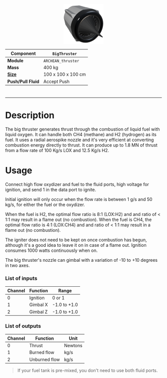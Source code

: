 <p align="center">
  <img src="BigThruster.png" />
</p>

|Component|`BigThruster`|
|---|---|
|**Module**|`ARCHEAN_thruster`|
|**Mass**|400 kg|
|[**Size**](# "Based on the component's occupancy in a fixed 25cm grid.")|100 x 100 x 100 cm|
|**Push/Pull Fluid**|Accept Push|
#
---

# Description
The big thruster generates thrust through the combustion of liquid fuel with liquid oxygen.
It can handle both CH4 (methane) and H2 (hydrogen) as its fuel.
It uses a radial aerospike nozzle and it's very efficient at converting combustion energy directly to thrust.
It can produce up to 1.8 MN of thrust from a flow rate of 100 Kg/s LOX and 12.5 Kg/s H2.

# Usage
Connect high flow oxydizer and fuel to the fluid ports, high voltage for ignition, and send 1 in the data port to ignite.

Initial ignition will only occur when the flow rate is between 1 g/s and 50 kg/s, for either the fuel or the oxydizer.

When the fuel is H2, the optimal flow ratio is 8:1 (LOX:H2) and and ratio of < 1:1 may result in a flame out (no combustion).
When the fuel is CH4, the optimal flow ratio is 4:1 (LOX:CH4) and and ratio of < 1:1 may result in a flame out (no combustion).

The igniter does not need to be kept on once combustion has begun, although it's a good idea to leave it on in case of a flame out.
Ignition consumes 1000 watts continuously when on.

The big thruster's nozzle can gimbal with a variation of -10 to +10 degrees in two axes.

### List of inputs
|Channel|Function|Range|
|---|---|---|
|0|Ignition|0 or 1|
|1|Gimbal X|-1.0 to +1.0|
|2|Gimbal Z|-1.0 to +1.0|

### List of outputs
|Channel|Function|Unit|
|---|---|---|
|0|Thrust|Newtons|
|1|Burned flow|kg/s|
|2|Unburned flow|kg/s|

> If your fuel tank is pre-mixed, you don't need to use both fluid ports.
